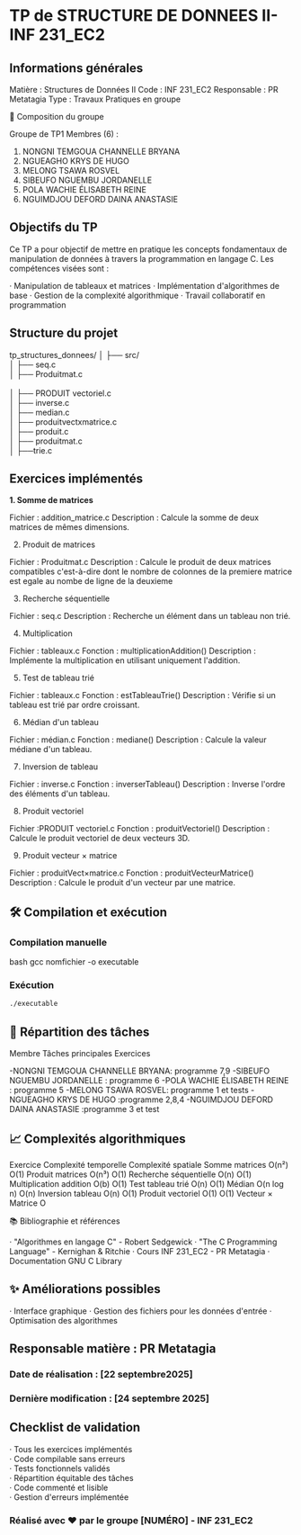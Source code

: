 

# TP de STRUCTURE DE DONNEES II-INF 231_EC2

## Informations générales

Matière : Structures de Données II  Code : INF 231_EC2  Responsable : PR Metatagia  Type : Travaux Pratiques en groupe

👥 Composition du groupe

Groupe de TP1 
Membres (6) :

1. NONGNI TEMGOUA CHANNELLE BRYANA 
2. NGUEAGHO KRYS DE HUGO
3. MELONG TSAWA ROSVEL
4. SIBEUFO NGUEMBU JORDANELLE
5. POLA WACHIE ÉLISABETH REINE
6. NGUIMDJOU DEFORD DAINA ANASTASIE 

## Objectifs du TP

Ce TP a pour objectif de mettre en pratique les concepts fondamentaux de manipulation de données à travers la programmation en langage C. Les compétences visées sont :

· Manipulation de tableaux et matrices
· Implémentation d'algorithmes de base
· Gestion de la complexité algorithmique
· Travail collaboratif en programmation

## Structure du projet


tp_structures_donnees/
│
├── src/ <br>
│   ├── seq.c <br>
│   ├── Produitmat.c <br>   
│   ├── PRODUIT vectoriel.c <br>
│   ├── inverse.c <br>
│   ├── median.c <br>
│   ├── produitvectxmatrice.c <br>
│   ├── produit.c <br>
│   ├── produitmat.c <br>
│   ├──trie.c <br>         

## Exercices implémentés

**1. Somme de matrices**

Fichier : addition_matrice.c  Description : Calcule la somme de deux matrices de mêmes dimensions.

2. Produit de matrices

Fichier : Produitmat.c  Description : Calcule le produit de deux matrices compatibles c'est-à-dire dont le nombre de colonnes de la premiere matrice est egale au nombe de ligne de la deuxieme

3. Recherche séquentielle

Fichier : seq.c
Description : Recherche un élément dans un tableau non trié.

4. Multiplication 

Fichier : tableaux.c
Fonction : multiplicationAddition()
Description : Implémente la multiplication en utilisant uniquement l'addition.

5. Test de tableau trié

Fichier : tableaux.c
Fonction : estTableauTrie()
Description : Vérifie si un tableau est trié par ordre croissant.

6. Médian d'un tableau

Fichier : médian.c
Fonction : mediane()
Description : Calcule la valeur médiane d'un tableau.

7. Inversion de tableau

Fichier : inverse.c
Fonction : inverserTableau()
Description : Inverse l'ordre des éléments d'un tableau.

8. Produit vectoriel

Fichier :PRODUIT vectoriel.c
Fonction : produitVectoriel()
Description : Calcule le produit vectoriel de deux vecteurs 3D.

9. Produit vecteur × matrice

Fichier : produitVect×matrice.c
Fonction : produitVecteurMatrice()
Description : Calcule le produit d'un vecteur par une matrice.

## 🛠️ Compilation et exécution

### Compilation manuelle

bash
gcc  nomfichier -o executable



### Exécution

```bash
./executable
```



## 🔧 Répartition des tâches

Membre Tâches principales Exercices

-NONGNI TEMGOUA CHANNELLE BRYANA: programme 7,9
-SIBEUFO NGUEMBU JORDANELLE : programme 6
-POLA WACHIE ÉLISABETH REINE  : programme 5
-MELONG TSAWA ROSVEL: programme 1 et tests 
-NGUEAGHO KRYS DE HUGO :programme 2,8,4
-NGUIMDJOU DEFORD DAINA ANASTASIE :programme 3 et test 

## 📈 Complexités algorithmiques


Exercice Complexité temporelle Complexité spatiale
Somme matrices O(n²) O(1)
Produit matrices O(n³) O(1)
Recherche séquentielle O(n) O(1)
Multiplication addition O(b) O(1)
Test tableau trié O(n) O(1)
Médian O(n log n) O(n)
Inversion tableau O(n) O(1)
Produit vectoriel O(1) O(1)
Vecteur × Matrice O


📚 Bibliographie et références

· "Algorithmes en langage C" - Robert Sedgewick
· "The C Programming Language" - Kernighan & Ritchie
· Cours INF 231_EC2 - PR Metatagia
· Documentation GNU C Library

## ✨ Améliorations possibles

· Interface graphique
· Gestion des fichiers pour les données d'entrée
· Optimisation des algorithmes



## Responsable matière : PR Metatagia


### Date de réalisation : [22 septembre2025]
### Dernière modification : [24 septembre 2025]



 

 ## Checklist de validation

· Tous les exercices implémentés  
· Code compilable sans erreurs  
· Tests fonctionnels validés  
· Répartition équitable des tâches  
· Code commenté et lisible  
· Gestion d'erreurs implémentée

 ### Réalisé avec ❤️ par le groupe [NUMÉRO] - INF 231_EC2
